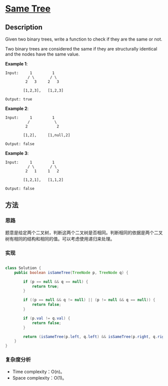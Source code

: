 # [Same Tree][title]

## Description

Given two binary trees, write a function to check if they are the same or not.

Two binary trees are considered the same if they are structurally identical and the nodes have the same value.


**Example 1**:

```
Input:     1         1
          / \       / \
         2   3     2   3

        [1,2,3],   [1,2,3]

Output: true

```

**Example 2**:

```
Input:     1         1
          /           \
         2             2

        [1,2],     [1,null,2]

Output: false
```

**Example 3**:

```
Input:     1         1
          / \       / \
         2   1     1   2

        [1,2,1],   [1,1,2]

Output: false
```


## 方法 

### 思路

题意是给定两个二叉树，判断这两个二叉树是否相同。判断相同的依据是两个二叉树有相同的结构和相同的值。可以考虑使用递归来处理。

### 实现
```java

class Solution {
    public boolean isSameTree(TreeNode p, TreeNode q) {

        if (p == null && q == null) {
            return true;
        }

        if ((p == null && q != null) || (p != null && q == null)) {
            return false;
        }

        if (p.val != q.val) {
            return false;
        }

        return (isSameTree(p.left, q.left) && isSameTree(p.right, q.right));
    }
}

```

### 复杂度分析

- Time complexity：O(n)。
- Space complexity：O(1)。


[title]: https://leetcode.com/problems/same-tree/description/